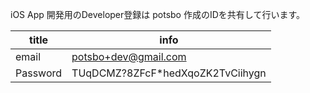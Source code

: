 iOS App 開発用のDeveloper登録は potsbo 作成のIDを共有して行います。

|title|info|
| --- | --- |
| email | potsbo+dev@gmail.com |
| Password | TUqDCMZ?8ZFcF*hedXqoZK2TvCiihygn | 
